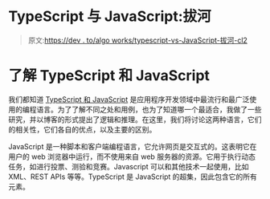# TypeScript 与 JavaScript:拔河

> 原文:[https://dev . to/algo works/typescript-vs-JavaScript-拔河-cl2](https://dev.to/algoworks/typescript-vs-javascript-tug-of-war-cl2)

# 了解 TypeScript 和 JavaScript

我们都知道 [TypeScript 和 JavaScript](http://www.algoworks.com/blog/typescript-vs-javascript-tug-of-war/) 是应用程序开发领域中最流行和最广泛使用的编程语言。为了了解不同之处和用例，也为了知道哪一个最适合，我做了一些研究，并以博客的形式提出了逻辑和推理。在这里，我们将讨论这两种语言，它们的相关性，它们各自的优点，以及主要的区别。

JavaScript 是一种脚本和客户端编程语言，它允许网页是交互式的。这表明它在用户的 web 浏览器中运行，而不使用来自 web 服务器的资源。它用于执行动态任务，如进行投票、测验和竞赛。Javascript 可以和其他技术一起使用，比如 XML、REST APIs 等等。TypeScript 是 JavaScript 的超集，因此包含它的所有元素。